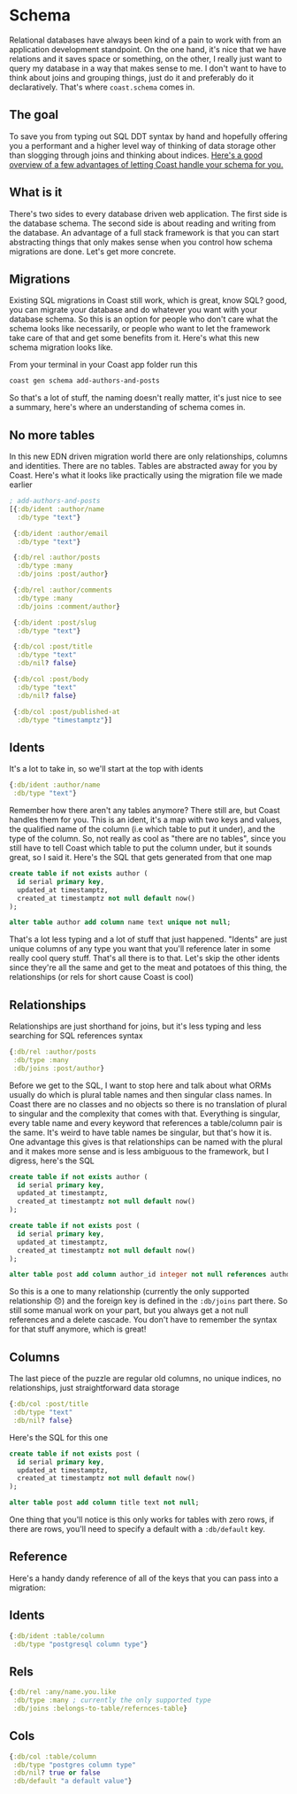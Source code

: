 # Schema

Relational databases have always been kind of a pain to work with from an application development standpoint.
On the one hand, it's nice that we have relations and it saves space or something, on the other, I really just
want to query my database in a way that makes sense to me. I don't want to have to think about joins
and grouping things, just do it and preferably do it declaratively. That's where `coast.schema` comes in.

## The goal

To save you from typing out SQL DDT syntax by hand and hopefully offering you a performant and a higher level
way of thinking of data storage other than slogging through joins and thinking about indices. [Here's a good overview
of a few advantages of letting Coast handle your schema for you.](https://github.com/mozilla/mentat#data-storage-is-hard)

## What is it

There's two sides to every database driven web application. The first side is the database schema. The second side
is about reading and writing from the database. An advantage of a full stack framework is that you can start abstracting
things that only makes sense when you control how schema migrations are done. Let's get more concrete.

## Migrations

Existing SQL migrations in Coast still work, which is great, know SQL? good, you can migrate your database and do whatever you
want with your database schema. So this is an option for people who don't care what the schema looks like necessarily, or people
who want to let the framework take care of that and get some benefits from it. Here's what this new schema migration looks like.

From your terminal in your Coast app folder run this

```bash
coast gen schema add-authors-and-posts
```

So that's a lot of stuff, the naming doesn't really matter, it's just nice to see a summary, here's where an understanding of schema
comes in.

## No more tables

In this new EDN driven migration world there are only relationships, columns and identities. There are no tables. Tables are abstracted
away for you by Coast. Here's what it looks like practically using the migration file we made earlier

```clojure
; add-authors-and-posts
[{:db/ident :author/name
  :db/type "text"}

 {:db/ident :author/email
  :db/type "text"}

 {:db/rel :author/posts
  :db/type :many
  :db/joins :post/author}

 {:db/rel :author/comments
  :db/type :many
  :db/joins :comment/author}

 {:db/ident :post/slug
  :db/type "text"}

 {:db/col :post/title
  :db/type "text"
  :db/nil? false}

 {:db/col :post/body
  :db/type "text"
  :db/nil? false}

 {:db/col :post/published-at
  :db/type "timestamptz"}]
```

## Idents

It's a lot to take in, so we'll start at the top with idents

```clojure
{:db/ident :author/name
 :db/type "text"}
```

Remember how there aren't any tables anymore? There still are, but Coast handles them for you. This is an ident, it's
a map with two keys and values, the qualified name of the column (i.e which table to put it under), and the type of the column.
So, not really as cool as "there are no tables", since you still have to tell Coast which table to put the column under, but it sounds
great, so I said it. Here's the SQL that gets generated from that one map

```sql
create table if not exists author (
  id serial primary key,
  updated_at timestamptz,
  created_at timestamptz not null default now()
);

alter table author add column name text unique not null;
```

That's a lot less typing and a lot of stuff that just happened. "Idents" are just unique columns of any type you want that you'll reference later
in some really cool query stuff. That's all there is to that. Let's skip the other idents since they're all the same and get to the meat and potatoes
of this thing, the relationships (or rels for short cause Coast is cool)

## Relationships

Relationships are just shorthand for joins, but it's less typing and less searching for SQL references syntax

```clojure
{:db/rel :author/posts
 :db/type :many
 :db/joins :post/author}
```

Before we get to the SQL, I want to stop here and talk about what ORMs usually do which is plural table names and then singular class names. In Coast there are
no classes and no objects so there is no translation of plural to singular and the complexity that comes with that. Everything is singular, every table name
and every keyword that references a table/column pair is the same. It's weird to have table names be singular, but that's how it is. One advantage this gives
is that relationships can be named with the plural and it makes more sense and is less ambiguous to the framework, but I digress, here's the SQL

```sql
create table if not exists author (
  id serial primary key,
  updated_at timestamptz,
  created_at timestamptz not null default now()
);

create table if not exists post (
  id serial primary key,
  updated_at timestamptz,
  created_at timestamptz not null default now()
);

alter table post add column author_id integer not null references author (id) on delete cascade
```

So this is a one to many relationship (currently the only supported relationship 😞) and the foreign key is defined in the `:db/joins` part there. So still some manual work on your part, but you always
get a not null references and a delete cascade. You don't have to remember the syntax for that stuff anymore, which is great!

## Columns

The last piece of the puzzle are regular old columns, no unique indices, no relationships, just straightforward data storage

```clojure
{:db/col :post/title
 :db/type "text"
 :db/nil? false}
```

Here's the SQL for this one
```sql
create table if not exists post (
  id serial primary key,
  updated_at timestamptz,
  created_at timestamptz not null default now()
);

alter table post add column title text not null;
```

One thing that you'll notice is this only works for tables with zero rows, if there are rows, you'll need to specify a default with a `:db/default` key.

## Reference

Here's a handy dandy reference of all of the keys that you can pass into a migration:

## Idents

```clojure
{:db/ident :table/column
 :db/type "postgresql column type"}
```

## Rels

```clojure
{:db/rel :any/name.you.like
 :db/type :many ; currently the only supported type
 :db/joins :belongs-to-table/refernces-table}
```

## Cols
```clojure
{:db/col :table/column
 :db/type "postgres column type"
 :db/nil? true or false
 :db/default "a default value"}
```
